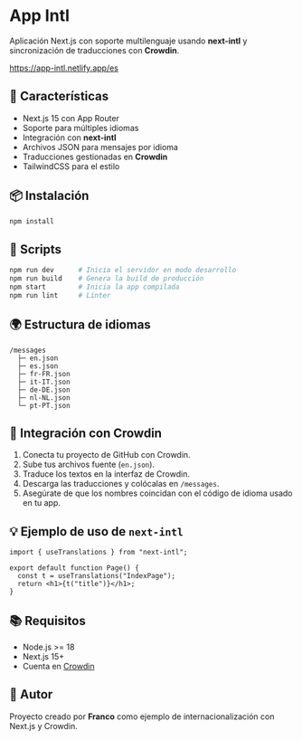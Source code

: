 # App Intl

Aplicación Next.js con soporte multilenguaje usando **next-intl** y sincronización de traducciones con **Crowdin**.

https://app-intl.netlify.app/es

## 🚀 Características

- Next.js 15 con App Router
- Soporte para múltiples idiomas
- Integración con **next-intl**
- Archivos JSON para mensajes por idioma
- Traducciones gestionadas en **Crowdin**
- TailwindCSS para el estilo

## 📦 Instalación

```bash
npm install
```

## 🧩 Scripts

```bash
npm run dev      # Inicia el servidor en modo desarrollo
npm run build    # Genera la build de producción
npm start        # Inicia la app compilada
npm run lint     # Linter
```

## 🌍 Estructura de idiomas

```
/messages
  ├─ en.json
  ├─ es.json
  ├─ fr-FR.json
  ├─ it-IT.json
  ├─ de-DE.json
  ├─ nl-NL.json
  └─ pt-PT.json
```

## 🔗 Integración con Crowdin

1. Conecta tu proyecto de GitHub con Crowdin.
2. Sube tus archivos fuente (`en.json`).
3. Traduce los textos en la interfaz de Crowdin.
4. Descarga las traducciones y colócalas en `/messages`.
5. Asegúrate de que los nombres coincidan con el código de idioma usado en tu app.

## 💡 Ejemplo de uso de `next-intl`

```tsx
import { useTranslations } from "next-intl";

export default function Page() {
  const t = useTranslations("IndexPage");
  return <h1>{t("title")}</h1>;
}
```

## 📚 Requisitos

- Node.js >= 18
- Next.js 15+
- Cuenta en [Crowdin](https://crowdin.com)

## 🧠 Autor

Proyecto creado por **Franco** como ejemplo de internacionalización con Next.js y Crowdin.
